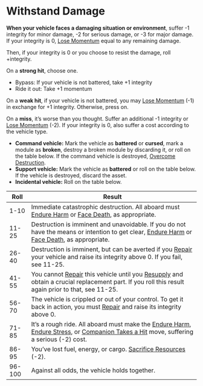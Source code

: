 # Withstand Damage

**When your vehicle faces a damaging situation or environment**, suffer -1 integrity for minor damage, -2 for serious damage, or -3 for major damage. If your integrity is 0, [Lose Momentum](Lose_Momentum.md) equal to any remaining damage.

Then, if your integrity is 0 or you choose to resist the damage, roll +integrity.

On a **strong hit**, choose one.

  * Bypass: If your vehicle is not battered, take +1 integrity
  * Ride it out: Take +1 momentum

On a **weak hit**, if your vehicle is not battered, you may [Lose Momentum](Lose_Momentum.md) (-1) in exchange for +1 integrity. Otherwise, press on.

On a **miss**, it’s worse than you thought. Suffer an additional -1 integrity or [Lose Momentum](Lose_Momentum.md) (-2). If your integrity is 0, also suffer a cost according to the vehicle type.

  * **Command vehicle:** Mark the vehicle as **battered** or **cursed**, mark a module as **broken**, destroy a broken module by discarding it, or roll on the table below. If the command vehicle is destroyed, [Overcome Destruction](Overcome_Destruction.md).
  * **Support vehicle:** Mark the vehicle as **battered** or roll on the table below. If the vehicle is destroyed, discard the asset.
  * **Incidental vehicle:** Roll on the table below.

Roll   | Result
-------|-------------------
1-10   | Immediate catastrophic destruction. All aboard must [Endure Harm](Endure_Harm.md) or [Face Death](Face_Death.md), as appropriate.
11-25  | Destruction is imminent and unavoidable. If you do not have the means or intention to get clear, [Endure Harm](Endure_Harm.md) or [Face Death](Face_Death.md), as appropriate.
26-40  | Destruction is imminent, but can be averted if you [Repair](Repair.md) your vehicle and raise its integrity above 0. If you fail, see 11-25.
41-55  | You cannot [Repair](Repair.md) this vehicle until you [Resupply](Resupply.md) and obtain a crucial replacement part. If you roll this result again prior to that, see 11-25.
56-70  | The vehicle is crippled or out of your control. To get it back in action, you must [Repair](Repair.md) and raise its integrity above 0.
71-85  | It’s a rough ride. All aboard must make the [Endure Harm](Endure_Harm.md), [Endure Stress](Endure_Stress.md), or [Companion Takes a Hit](Companion_Takes_a_Hit.md) move, suffering a serious (-2) cost.
86-95  | You’ve lost fuel, energy, or cargo. [Sacrifice Resources](Sacrifice_Resources.md) (-2).
96-100 | Against all odds, the vehicle holds together.